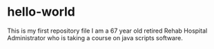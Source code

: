 # hello-world
This is my first repository file 
I am a 67 year old retired Rehab Hospital Administrator who is taking a course on java scripts software.
